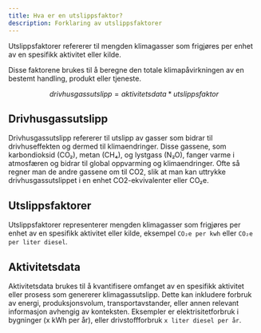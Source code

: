 ```yaml
---
title: Hva er en utslippsfaktor?
description: Forklaring av utslippsfaktorer
---
```


Utslippsfaktorer refererer til mengden klimagasser som frigjøres per enhet av en spesifikk aktivitet eller kilde.

Disse faktorene brukes til å beregne den totale klimapåvirkningen av en bestemt handling, produkt eller tjeneste.

```math
drivhusgassutslipp = aktivitetsdata * utslippsfaktor
```

## Drivhusgassutslipp
Drivhusgassutslipp refererer til utslipp av gasser som bidrar til drivhuseffekten og dermed til klimaendringer. Disse gassene, som karbondioksid (CO₂), metan (CH₄), og lystgass (N₂O), fanger varme i atmosfæren og bidrar til global oppvarming og klimaendringer. Ofte så regner man de andre gassene om til CO2, slik at man kan uttrykke drivhusgassutslippet i en enhet CO2-ekvivalenter eller CO₂e.

## Utslippsfaktorer 
Utslippsfaktorer representerer mengden klimagasser som frigjøres per enhet av en spesifikk aktivitet eller kilde, eksempel `CO₂e per kwh` eller `CO₂e per liter diesel`.

## Aktivitetsdata
Aktivitetsdata brukes til å kvantifisere omfanget av en spesifikk aktivitet eller prosess som genererer klimagassutslipp. Dette kan inkludere forbruk av energi, produksjonsvolum, transportavstander, eller annen relevant informasjon avhengig av konteksten. Eksempler er elektrisitetforbruk i bygninger (x kWh per år), eller drivstoffforbruk `x liter diesel per år`.
